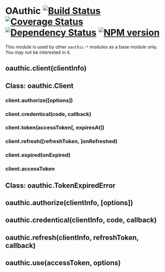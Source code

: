 OAuthic [![Build Status](https://travis-ci.org/bestng/oauthic.png?branch=master)](https://travis-ci.org/bestng/oauthic) [![Coverage Status](https://coveralls.io/repos/bestng/oauthic/badge.png)](https://coveralls.io/r/bestng/oauthic) [![Dependency Status](https://david-dm.org/bestng/oauthic.png)](https://david-dm.org/bestng/oauthic) [![NPM version](https://badge.fury.io/js/oauthic.png)](http://badge.fury.io/js/oauthic)
==========

This module is used by other `oauthic-*` modules as a base module only. You may not be interested in it.

## oauthic.client(clientInfo)

## Class: oauthic.Client

### client.authorize([options])

### client.credentical(code, callback)

### client.token(accessToken[, expiresAt])

### client.refresh([refreshToken, ]onRefreshed)

### client.expired(onExpired)

### client.accessToken

## Class: oauthic.TokenExpiredError

## oauthic.authorize(clientInfo, [options])

## oauthic.credentical(clientInfo, code, callback)

## oauthic.refresh(clientInfo, refreshToken, callback)

## oauthic.use(accessToken, options)
